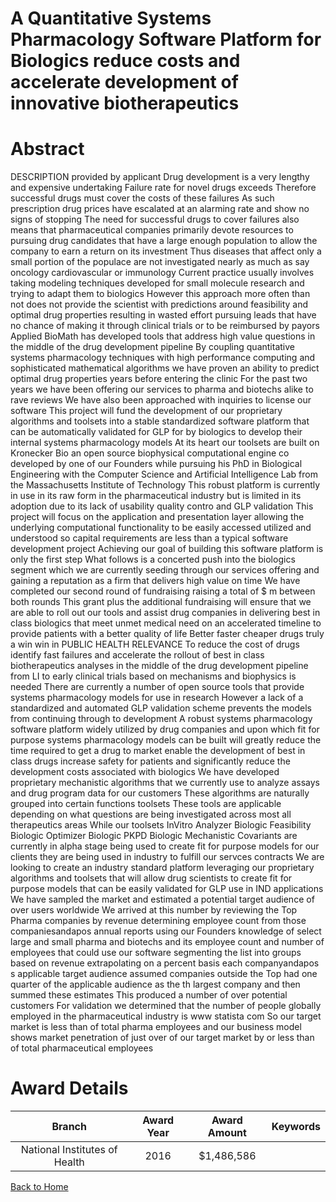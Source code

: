 
A Quantitative Systems Pharmacology Software Platform for Biologics reduce costs and accelerate development of innovative biotherapeutics
=========================================================================================================================================

# Abstract


DESCRIPTION  provided by applicant    Drug development is a very lengthy and expensive undertaking  Failure rate for novel drugs exceeds      Therefore  successful drugs must cover the costs of these failures  As such  prescription drug prices have escalated at an alarming rate and show no signs of stopping  The need for successful drugs to cover failures also means that pharmaceutical companies primarily devote resources to pursuing drug candidates that have a large enough population to allow the company to earn a return on its investment  Thus  diseases that affect only a small portion of the populace are not investigated nearly as much as  say  oncology  cardiovascular or immunology  Current practice usually involves taking modeling techniques developed for small molecule research and trying to adapt them to biologics  However  this approach  more often than not  does not provide the scientist with predictions around feasibility and optimal drug properties  resulting in wasted effort pursuing leads that have
no chance of making it through clinical trials  or to be reimbursed by payors  Applied BioMath has developed tools that address high value questions in the middle of the drug development pipeline  By coupling quantitative systems pharmacology techniques with high performance computing and sophisticated mathematical algorithms  we have proven an ability to predict optimal drug properties years before entering the clinic  For the past two years we have been offering our services to pharma and biotechs alike  to rave reviews  We have also been approached with inquiries to license our software  This project will fund the development of our proprietary algorithms and toolsets into a stable  standardized software platform  that can be automatically validated for GLP  for by biologics to develop their internal systems pharmacology models  At its heart  our toolsets are built on Kronecker Bio  an open source biophysical computational engine co developed by one of our Founders while pursuing his PhD in Biological Engineering with the Computer Science and Artificial Intelligence Lab from the Massachusetts Institute of Technology  This robust platform is currently in use  in its raw form  in the pharmaceutical industry but is limited in its adoption due to its lack of usability  quality contro and GLP validation  This project will focus on the application and presentation layer  allowing the underlying computational functionality to be easily accessed  utilized and understood  so capital requirements are less than a typical software development project  Achieving our goal of building this software platform is only the first step  What follows is a concerted push into the biologics segment  which we are currently seeding through our services offering and gaining a reputation as a firm that delivers high value on time  We have completed our second round of fundraising  raising a total of $   m between both rounds  This grant  plus the additional fundraising  will ensure that we are able to roll out our tools and assist drug companies in delivering best in class biologics  that meet unmet medical need  on an accelerated timeline to provide patients with a better quality of life  Better  faster  cheaper drugs    truly a win win in PUBLIC HEALTH RELEVANCE   To reduce the cost of drugs  identify fast failures  and accelerate the rollout of best in class biotherapeutics  analyses in the middle of the drug development pipeline  from LI to early clinical trials  based on mechanisms and biophysics  is needed  There are currently a number of open source tools that provide systems pharmacology models for use in research  However  a lack of a standardized and automated GLP validation scheme prevents the models from continuing through to development  A robust  systems pharmacology software platform  widely utilized by drug companies and upon which fit for purpose systems pharmacology models can be built  will greatly reduce the time required to get a drug to market  enable the development of best in class drugs  increase safety for patients and significantly reduce the development costs associated with biologics  We have developed proprietary mechanistic algorithms that we currently use to analyze assays and drug program data for our customers  These algorithms are naturally grouped into certain functions toolsets  These tools are applicable  depending on what questions are being investigated  across most all therapeutics areas  While our toolsets  InVitro Analyzer  Biologic Feasibility  Biologic Optimizer 
Biologic PKPD  Biologic Mechanistic Covariants  are currently in alpha stage  being used to create fit for purpose models for our clients   they are being used in industry to fulfill our servces contracts  We are looking to create an industry standard platform  leveraging our proprietary algorithms and toolsets  that will allow drug scientists to create fit for purpose models that can be easily validated for GLP use in IND applications  We have sampled the market and estimated a potential target audience of over         users  worldwide  We arrived at this number by  reviewing the Top     Pharma companies by revenue  determining employee count from those companiesandapos  annual reports  using our Founders knowledge of select large and small pharma and biotechs and its employee count and number of employees that could use our software  segmenting the list into groups based on revenue  extrapolating on a percent basis each companyandapos s applicable target audience  assumed companies outside the Top     had one quarter       of the applicable audience as the    th largest company and then summed these estimates  This produced a number of over         potential customers  For validation  we determined that the number of people  globally  employed in the pharmaceutical industry is                  www statista com   So our target market is less than    of total pharma employees and our business model shows market penetration of just over    of our target market by       or less than       of total pharmaceutical employees  

# Award Details

|Branch|Award Year|Award Amount|Keywords|
| :---: | :---: | :---: | :---: |
|National Institutes of Health|2016|$1,486,586||
  
  


[Back to Home](https://github.com/chrischow/dod_sbir_awards/JH/#2535)